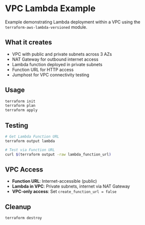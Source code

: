 # VPC Lambda Example

Example demonstrating Lambda deployment within a VPC using the `terraform-aws-lambda-versioned` module.

## What it creates

- VPC with public and private subnets across 3 AZs
- NAT Gateway for outbound internet access
- Lambda function deployed in private subnets
- Function URL for HTTP access
- Jumphost for VPC connectivity testing

## Usage

```bash
terraform init
terraform plan
terraform apply
```

## Testing

```bash
# Get Lambda Function URL
terraform output lambda

# Test via Function URL
curl $(terraform output -raw lambda_function_url)
```

## VPC Access

- **Function URL**: Internet-accessible (public)
- **Lambda in VPC**: Private subnets, internet via NAT Gateway
- **VPC-only access**: Set `create_function_url = false`

## Cleanup

```bash
terraform destroy
```
